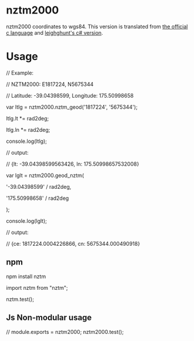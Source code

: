 # nztm2000
nztm2000 coordinates to wgs84. This version is translated from [the official c language](https://www.linz.govt.nz/data/geodetic-services/download-geodetic-software) and [leighghunt's c# version](https://github.com/leighghunt/nztm).

# Usage

// Example:

// NZTM2000: E1817224, N5675344

// Latitude: -39.04398599, Longitude: 175.50998658

var ltlg = nztm2000.nztm_geod('1817224', '5675344');

ltlg.lt *= rad2deg;

ltlg.ln *= rad2deg;

console.log(ltlg);

// output:

// {lt: -39.04398599563426, ln: 175.50998657532008}

var lglt = nztm2000.geod_nztm(

'-39.04398599' / rad2deg,

'175.50998658' / rad2deg

);

console.log(lglt);

// output:

// {ce: 1817224.0004226866, cn: 5675344.000490918}

## npm

npm install nztm

import nztm from "nztm";

nztm.test();

## Js Non-modular usage

// module.exports = nztm2000;
nztm2000.test();

